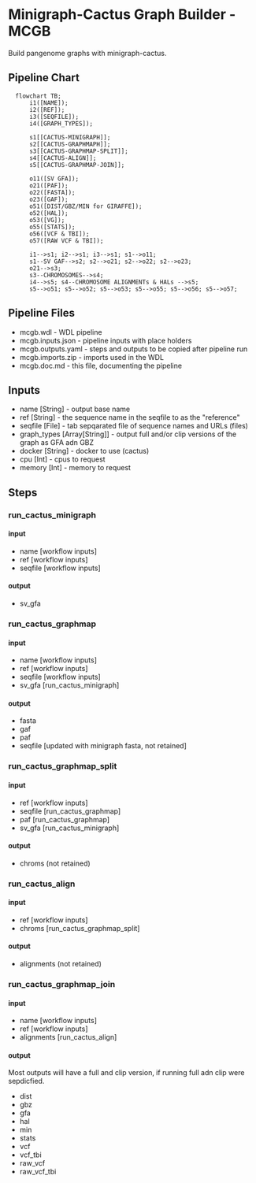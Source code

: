 # Minigraph-Cactus Graph Builder - MCGB

Build pangenome graphs with minigraph-cactus.

## Pipeline Chart
```mermaid
  flowchart TB;
      i1([NAME]);
      i2([REF]);
      i3([SEQFILE]);
      i4([GRAPH_TYPES]);

      s1[[CACTUS-MINIGRAPH]];
      s2[[CACTUS-GRAPHMAPH]];
      s3[[CACTUS-GRAPHMAP-SPLIT]];
      s4[[CACTUS-ALIGN]];
      s5[[CACTUS-GRAPHMAP-JOIN]];

      o11([SV GFA]);
      o21([PAF]);
      o22([FASTA]);
      o23([GAF]);
      o51([DIST/GBZ/MIN for GIRAFFE]);
      o52([HAL]);
      o53([VG]);
      o55([STATS]);
      o56([VCF & TBI]);
      o57([RAW VCF & TBI]);

      i1-->s1; i2-->s1; i3-->s1; s1-->o11;
      s1--SV GAF-->s2; s2-->o21; s2-->o22; s2-->o23;
      o21-->s3;
      s3--CHROMOSOMES-->s4;
      i4-->s5; s4--CHROMOSOME ALIGNMENTs & HALs -->s5;
      s5-->o51; s5-->o52; s5-->o53; s5-->o55; s5-->o56; s5-->o57; 
```

## Pipeline Files
* mcgb.wdl          - WDL pipeline
* mcgb.inputs.json  - pipeline inputs with place holders
* mcgb.outputs.yaml - steps and outputs to be copied after pipeline run
* mcgb.imports.zip  - imports used in the WDL
* mcgb.doc.md       - this file, documenting the pipeline

## Inputs
* name [String] - output base name
* ref [String] - the sequence name in the seqfile to as the "reference"
* seqfile [File] - tab sepqarated file of sequence names and URLs (files)
* graph_types [Array[String]] - output full and/or clip versions of the graph as GFA adn GBZ
* docker [String] - docker to use (cactus)
* cpu [Int] - cpus to request
* memory [Int] - memory to request

## Steps
### run_cactus_minigraph
#### input
* name [workflow inputs]
* ref [workflow inputs]
* seqfile [workflow inputs]
#### output
* sv_gfa
### run_cactus_graphmap
#### input
* name [workflow inputs]
* ref [workflow inputs]
* seqfile [workflow inputs]
* sv_gfa [run_cactus_minigraph]
#### output
* fasta
* gaf
* paf
* seqfile [updated with minigraph fasta, not retained]
### run_cactus_graphmap_split
#### input
* ref [workflow inputs]
* seqfile [run_cactus_graphmap]
* paf [run_cactus_graphmap]
* sv_gfa [run_cactus_minigraph]
#### output
* chroms (not retained)
### run_cactus_align
#### input
* ref [workflow inputs]
* chroms [run_cactus_graphmap_split]
#### output
* alignments (not retained)
### run_cactus_graphmap_join
#### input
* name [workflow inputs]
* ref [workflow inputs]
* alignments [run_cactus_align]
#### output
Most outputs will have a full and clip version, if running full adn clip were sepdicfied.
* dist
* gbz
* gfa
* hal
* min
* stats
* vcf
* vcf_tbi
* raw_vcf
* raw_vcf_tbi
